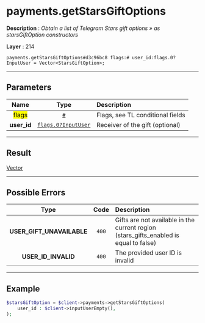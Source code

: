 # payments.getStarsGiftOptions

**Description** : *Obtain a list of Telegram Stars gift options &raquo; as starsGiftOption constructors*

**Layer** : 214

```tl
payments.getStarsGiftOptions#d3c96bc8 flags:# user_id:flags.0?InputUser = Vector<StarsGiftOption>;
```

---

## Parameters

| Name | Type | Description |
| :---: | :---: | :--- |
| <mark>flags</mark> | [`#`](type/#) | Flags, see TL conditional fields |
| **user_id** | [`flags.0?InputUser`](type/InputUser) | Receiver of the gift (optional) |

---

## Result

[Vector<StarsGiftOption>](type/StarsGiftOption)

---

## Possible Errors

| Type | Code | Description |
| :---: | :---: | :--- |
| **USER_GIFT_UNAVAILABLE** | `400` | Gifts are not available in the current region (stars_gifts_enabled is equal to false) |
| **USER_ID_INVALID** | `400` | The provided user ID is invalid |

---

## Example

```php
$starsGiftOption = $client->payments->getStarsGiftOptions(
	user_id : $client->inputUserEmpty(),
);
```